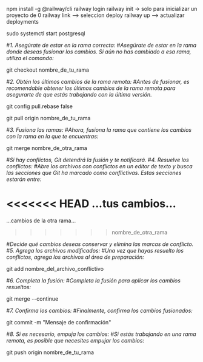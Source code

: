 npm install -g @railway/cli
railway login
railway init  -> solo para inicializar un proyecto de 0
railway link  --> seleccion deploy
railway up  --> actualizar deployments 


sudo systemctl start postgresql


#*1. Asegúrate de estar en la rama correcta:*
#*Asegúrate de estar en la rama donde deseas fusionar los cambios. Si aún no has cambiado a esa rama, utiliza el comando:*



git checkout nombre_de_tu_rama



#*2. Obtén los últimos cambios de la rama remota:*
#*Antes de fusionar, es recomendable obtener los últimos cambios de la rama remota para asegurarte de que estás trabajando con la última versión.*

git config pull.rebase false  

git pull origin nombre_de_tu_rama



#*3. Fusiona las ramas:*
#*Ahora, fusiona la rama que contiene los cambios con la rama en la que te encuentras:*



git merge nombre_de_otra_rama



#*Si hay conflictos, Git detendrá la fusión y te notificará.*
#*4. Resuelve los conflictos:*
#*Abre los archivos con conflictos en un editor de texto y busca las secciones que Git ha marcado como conflictivas. Estas secciones estarán entre:*



<<<<<<< HEAD
...tus cambios...
=======
...cambios de la otra rama...
>>>>>>> nombre_de_otra_rama



#*Decide qué cambios deseas conservar y elimina las marcas de conflicto.*
#*5. Agrega los archivos modificados:*
#*Una vez que hayas resuelto los conflictos, agrega los archivos al área de preparación:*



git add nombre_del_archivo_conflictivo



#*6. Completa la fusión:*
#*Completa la fusión para aplicar los cambios resueltos:*



git merge --continue



#*7. Confirma los cambios:*
#*Finalmente, confirma los cambios fusionados:*



git commit -m "Mensaje de confirmación"



#*8. Si es necesario, empuja los cambios:*
#*Si estás trabajando en una rama remota, es posible que necesites empujar los cambios:*



git push origin nombre_de_tu_rama
